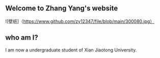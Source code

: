 ## Welcome to Zhang Yang's website
![壁纸]（https://www.github.com/zy12347/file/blob/main/300080.jpg）
## who am I?
  I am now a undergraduate student of Xian Jiaotong University.
